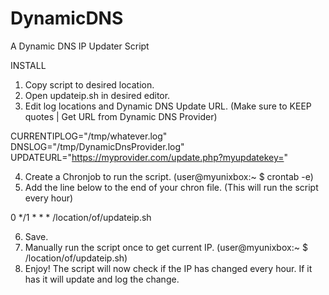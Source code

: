 # DynamicDNS
A Dynamic DNS IP Updater Script

INSTALL

1) Copy script to desired location.
2) Open updateip.sh in desired editor.
3) Edit log locations and Dynamic DNS Update URL. (Make sure to KEEP quotes | Get URL from Dynamic DNS Provider)

CURRENTIPLOG="/tmp/whatever.log"                                 
DNSLOG="/tmp/DynamicDnsProvider.log"
UPDATEURL="https://myprovider.com/update.php?myupdatekey="                            

4) Create a Chronjob to run the script. (user@myunixbox:~ $ crontab -e)
5) Add the line below to the end of your chron file. (This will run the script every hour)

0 */1 * * *  /location/of/updateip.sh 

6) Save.
7) Manually run the script once to get current IP. (user@myunixbox:~ $ /location/of/updateip.sh)
9) Enjoy!  The script will now check if the IP has changed every hour. If it has it will update and log the change.


